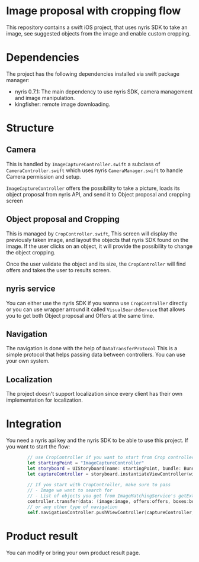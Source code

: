 # Image proposal with cropping flow

This repository contains a swift iOS project, that uses nyris SDK to take an image, see suggested objects from the image and enable custom cropping.

# Dependencies
The project has the following dependencies installed via swift package manager:
- nyris 0.7.1: The main dependency to use nyris SDK, camera management and image manipulation.
- kingfisher: remote image downloading.

# Structure

## Camera
This is handled by `ImageCaptureController.swift` a subclass of `CameraController.swift` which uses nyris `CameraManager.swift` to handle Camera permission and setup.

`ImageCaptureController` offers the possibility to take a picture, loads its object proposal from nyris API, and send it to Object proposal and cropping screen

## Object proposal and Cropping
This is managed by `CropController.swift`, This screen will display the previously taken image, and layout the objects that nyris SDK found on the image. If the user clicks on an object, it will provide the possibility to change the object cropping.

Once the user validate the object and its size, the `CropController` will find offers and takes the user to results screen.

## nyris service
You can either use the nyris SDK if you wanna use `CropController` directly or you can use wrapper arround it called `VisualSearchService` that allows you to get both Object proposal and Offers at the same time.

## Navigation
The navigation is done with the help of `DataTransferProtocol` This is a simple protocol that helps passing data between controllers. You can use your own system.

## Localization
The project doesn't support localization since every client has their own implementation for localization. 


# Integration
You need a nyris api key and the nyris SDK to be able to use this project.
If you want to start the flow:
```swift
        // use CropController if you want to start from Crop controller
        let startingPoint = "ImageCaptureController"
        let storyboard = UIStoryboard(name: startingPoint, bundle: Bundle.main)
        let captureController = storyboard.instantiateViewController(withIdentifier: startingPoint) as! ImageCaptureController
        
        // If you start with CropController, make sure to pass
        // - Image we want to search for 
        // - List of objects you get from ImageMatchingService's getExtractObjects method 
        controller.transfer(data: (image:image, offers:offers, boxes:boxes))
        // or any other type of navigation
        self.navigationController.pushViewController(captureController, animated: false)
```

# Product result
You can modify or bring your own product result page.